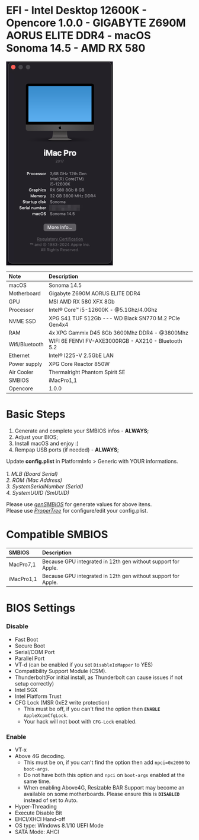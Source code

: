 # EFI - Intel Desktop 12600K - Opencore 1.0.0 - GIGABYTE Z690M AORUS ELITE DDR4 - macOS Sonoma 14.5 - AMD RX 580


![about](https://raw.githubusercontent.com/lucasjsr2/EFI-Z690M-AORUS-ELITE-I5-12600K-RX580/main/.github/about.png)

Note|Description
:----|:----
macOS|Sonoma 14.5
Motherboard|Gigabyte Z690M AORUS ELITE DDR4
GPU|MSI AMD RX 580 XFX 8Gb
Processor|Intel® Core™ i5-12600K - @5.1Ghz/4.0Ghz
NVME SSD|XPG S41 TUF 512Gb --- WD Black SN770 M.2 PCIe Gen4x4
RAM|4x XPG Gammix D45 8Gb 3600Mhz DDR4 - @3800Mhz
Wifi/Bluetooth | WIFI 6E FENVI FV-AXE3000RGB - AX210 - Bluetooth 5.2
Ethernet | Intel® I225-V 2.5GbE LAN
Power supply | XPG Core Reactor 850W
Air Cooler | Thermalright Phantom Spirit SE
SMBIOS | iMacPro1,1
Opencore | 1.0.0

# Basic Steps

1. Generate and complete your SMBIOS infos - **ALWAYS**;
2. Adjust your BIOS;
3. Install macOS and enjoy :)
4. Rempap USB ports (if needed) - **ALWAYS**;

Update **config.plist** in PlatformInfo > Generic with YOUR informations.
<br><br>
*1. MLB (Board Serial)
<br>
2. ROM (Mac Address)
<br>
3. SystemSerialNumber (Serial)
<br>
4. SystemUUID (SmUUID)*

Please use [*genSMBIOS*](https://github.com/corpnewt/GenSMBIOS/archive/refs/heads/master.zip) for generate values for above itens.
<br>
Please use [*ProperTree*](https://github.com/corpnewt/ProperTree/archive/refs/heads/master.zip) for configure/edit your config.plist.

# Compatible SMBIOS


SMBIOS|Description
:----|:----
MacPro7,1|Because GPU integrated in 12th gen without support for Apple.
iMacPro1,1|Because GPU integrated in 12th gen without support for Apple.

# BIOS Settings

### Disable
- Fast Boot
- Secure Boot
- Serial/COM Port
- Parallel Port
- VT-d (can be enabled if you set `DisableIoMapper` to YES)
- Compatibility Support Module (CSM).
- Thunderbolt(For initial install, as Thunderbolt can cause issues if not setup correctly)
- Intel SGX
- Intel Platform Trust
- CFG Lock (MSR 0xE2 write protection)
	- This must be off, if you can't find the option then **`ENABLE`** `AppleXcpmCfgLock`.
	- Your hack will not boot with `CFG-Lock` enabled.

### Enable
- VT-x
- Above 4G decoding.
	- This must be on, if you can't find the option then add `npci=0x2000` to `boot-args`.
	- Do not have both this option and `npci` on `boot-args` enabled at the same time.
	- When enabling Above4G, Resizable BAR Support may become an available on some motherboards. Please ensure this is **`DISABLED`** instead of set to Auto.
- Hyper-Threading
- Execute Disable Bit
- EHCI/XHCI Hand-off
- OS type: Windows 8.1/10 UEFI Mode
- SATA Mode: AHCI